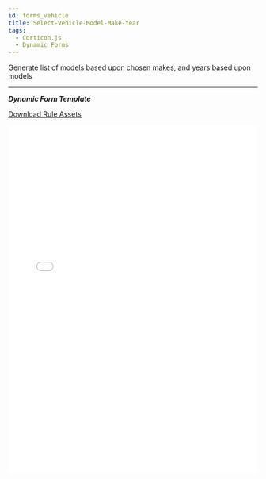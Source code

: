 ```yaml
---
id: forms_vehicle
title: Select-Vehicle-Model-Make-Year
tags:
  - Corticon.js
  - Dynamic Forms
---
```


Generate list of models based upon chosen makes, and years based upon models


---

_**Dynamic Form Template**_

[Download Rule Assets
](https://minhaskamal.github.io/DownGit/#/home?url=https://github.com/corticon/templates/blob/main//templates/Select-Vehicle-Model-Make-Year/Rule%20Assets.zip)

<iframe width="100%" height="700" src="//jsfiddle.net/salmelinovitz/kvcr1qj4/45/embedded/result/" allowfullscreen="allowfullscreen" allowpaymentrequest frameborder="0"></iframe>

